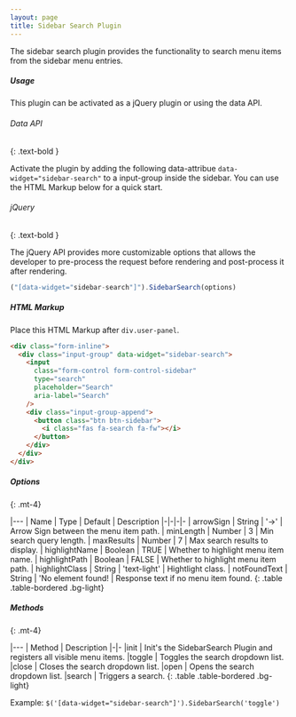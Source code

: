 ```yaml
---
layout: page
title: Sidebar Search Plugin
---
```


The sidebar search plugin provides the functionality to search menu items from the sidebar menu entries.

##### Usage

This plugin can be activated as a jQuery plugin or using the data API.

###### Data API

{: .text-bold }

Activate the plugin by adding the following data-attribue `data-widget="sidebar-search"` to a input-group inside the sidebar. You can use the HTML Markup below for a quick start.

###### jQuery

{: .text-bold }

The jQuery API provides more customizable options that allows the developer to pre-process the request before rendering and post-process it after rendering.

```js
("[data-widget="sidebar-search"]").SidebarSearch(options)
```

##### HTML Markup

Place this HTML Markup after `div.user-panel`.

```html
<div class="form-inline">
  <div class="input-group" data-widget="sidebar-search">
    <input
      class="form-control form-control-sidebar"
      type="search"
      placeholder="Search"
      aria-label="Search"
    />
    <div class="input-group-append">
      <button class="btn btn-sidebar">
        <i class="fas fa-search fa-fw"></i>
      </button>
    </div>
  </div>
</div>
```

##### Options

{: .mt-4}

|---
| Name | Type | Default | Description
|-|-|-|-
| arrowSign | String | '->' | Arrow Sign between the menu item path.
| minLength | Number | 3 | Min search query length.
| maxResults | Number | 7 | Max search results to display.
| highlightName | Boolean | TRUE | Whether to highlight menu item name.
| highlightPath | Boolean | FALSE | Whether to highlight menu item path.
| highlightClass | String | 'text-light' | Hightlight class.
| notFoundText | String | 'No element found! | Response text if no menu item found.
{: .table .table-bordered .bg-light}

##### Methods

{: .mt-4}

|---
| Method | Description
|-|-
|init | Init's the SidebarSearch Plugin and registers all visible menu items.
|toggle | Toggles the search dropdown list.
|close | Closes the search dropdown list.
|open | Opens the search dropdown list.
|search | Triggers a search.
{: .table .table-bordered .bg-light}

Example: `$('[data-widget="sidebar-search"]').SidebarSearch('toggle')`
